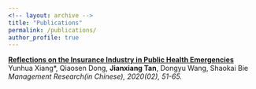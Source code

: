 ```yaml
---
<!-- layout: archive -->
title: "Publications"
permalink: /publications/
author_profile: true
---
```


<b>[Reflections on the Insurance Industry in Public Health Emergencies](https://www.cnki.net/KCMS/detail/detail.aspx?dbcode=CCJD&dbname=CCJDLAST2&filename=LGTF202002005&uniplatform=OVERSEA&v=PolDwTHlBgSN9BmE-b20FU5M14vdJrxmLCsvYBHjwDaV4sHNc4UzGRB9omkw_SQ3)</b> <br>
Yunhua Xiang\*, Qiaosen Dong, <b>Jianxiang Tan</b>\, Dongyu Wang, Shaokai Bie<br>
<i>Management Research(in Chinese), 2020(02), 51-65.</i> 


